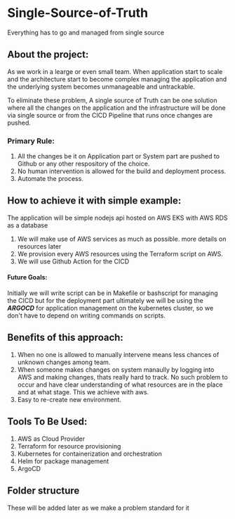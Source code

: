# Single-Source-of-Truth
Everything has to go and managed from single source

## About the project:
As we work in a learge or even small team. When application start to scale and the architecture start to become complex managing the application and the underlying system becomes unmanageable and untrackable. 

To eliminate these problem, A single source of Truth can be one solution where all the changes on the application and the infrastructure will be done via single source or from the CICD Pipeline that runs once changes are pushed. 

### Primary Rule:
1. All the changes be it on Application part or System part are pushed to Github or any other respository of the choice.
2. No human intervention is allowed for the build and deployment process.
3. Automate the process.


## How to achieve it with simple example:
The application will be simple nodejs api hosted on AWS EKS with AWS RDS as a database

1. We will make use of AWS services as much as possible. more details on resources later
2. We provision every AWS resources using the Terraform script on AWS. 
3. We will use Github Action for the CICD 

#### Future Goals:
Initially we will write script can be in Makefile or bashscript for managing the CICD but for the deployment part ultimately we will be using the ***ARGOCD*** for application management on the kubernetes cluster, so we don't have to depend on writing commands on scripts.

## Benefits of this approach:
1. When no one is allowed to manually intervene means less chances of unknown changes among team.
2. When someone makes changes on system manaully by logging into AWS and making changes, thats really hard to track. No such problem to occur and have clear understanding of what resources are in the place and at what stage. This we achieve with aws. 
3. Easy to re-create new environment. 

## Tools To Be Used:
1. AWS as Cloud Provider
2. Terraform for resource provisioning
3. Kubernetes for containerization and orchestration
4. Helm for package management
5. ArgoCD

## Folder structure
These will be added later as we make a problem standard for it

